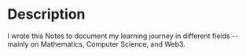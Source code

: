 # Description
I wrote this Notes to document my learning journey in different fields -- mainly on Mathematics, Computer Science, and Web3.
